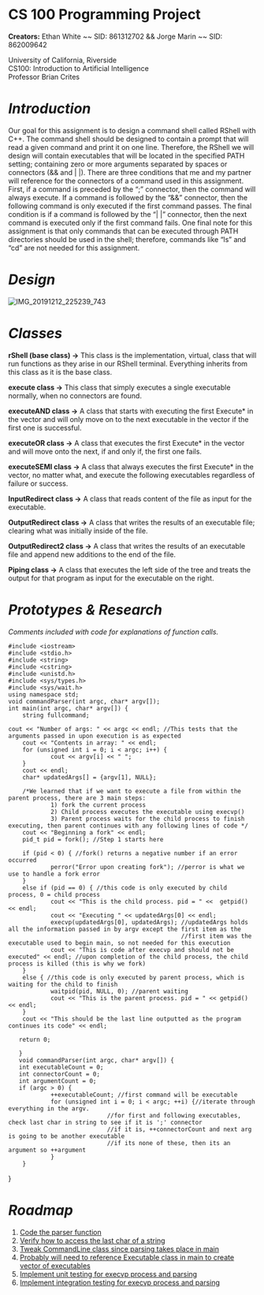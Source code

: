 # CS 100 Programming Project
**Creators:** Ethan White ~~ SID: 861312702 && Jorge Marin ~~ SID: 862009642  

University of California, Riverside  
CS100: Introduction to Artificial Intelligence  
Professor Brian Crites


# *Introduction*
Our goal for this assignment is to design a command shell called RShell with C++. The command shell should be designed to contain a prompt that will read a given command and print it on one line. Therefore, the RShell we will design will contain executables that will be located in the specified PATH setting; containing zero or more arguments separated by spaces or connectors (&& and | |). There are three conditions that me and my partner will reference for the connectors of a command used in this assignment. First, if a command is preceded by the “;” connector, then the command will always execute. If a command is followed by the “&&” connector, then the following command is only executed if the first command passes. The final condition is if a command is followed by the “| |” connector, then the next command is executed only if the first command fails. One final note for this assignment is that only commands that can be executed through PATH directories should be used in the shell; therefore, commands like “ls” and “cd” are not needed for this assignment.

# *Design*
![IMG_20191212_225239_743](https://user-images.githubusercontent.com/56050298/70777791-82041800-1d35-11ea-80fd-d177e609dd32.jpg)

# *Classes* 
**rShell (base class) →**
This class is the implementation, virtual, class that will run functions as they arise in our RShell terminal. Everything inherits from this class as it is the base class.
  
**execute class →**
This class that simply executes a single executable normally, when no connectors are found.
  
**executeAND class →**
A class that starts with executing the first Execute* in the vector and will only move on to the next executable in the vector if the first one is successful. 

**executeOR class →**
A class that executes the first Execute* in the vector and will move onto the next, if and only if, the first one fails.

**executeSEMI class →**
A class that always executes the first Execute* in the vector, no matter what, and execute the following executables regardless of failure or success.

**InputRedirect class →**
A class that reads content of the file as input for the executable.

**OutputRedirect class →**
A class that writes the results of an executable file; clearing what was initially inside of the file.

**OutputRedirect2 class →**
A class that writes the results of an executable file and append new additions to the end of the file.

**Piping class →**
A class that executes the left side of the tree and treats the output for that program as input for the executable on the right.

# *Prototypes & Research*

*Comments included with code for explanations of function calls.*

    #include <iostream>
	#include <stdio.h>
	#include <string>
	#include <cstring>
	#include <unistd.h>
	#include <sys/types.h>
	#include <sys/wait.h>
	using namespace std;
	void commandParser(int argc, char* argv[]);
	int main(int argc, char* argv[]) {
		string fullcommand;
	
	cout << "Number of args: " << argc << endl; //This tests that the arguments passed in upon execution is as expected
        cout << "Contents in array: " << endl;
        for (unsigned int i = 0; i < argc; i++) {
                cout << argv[i] << " ";
        }
        cout << endl;
        char* updatedArgs[] = {argv[1], NULL};

        /*We learned that if we want to execute a file from within the parent process, there are 3 main steps:
                1) fork the current process
                2) Child process executes the executable using execvp()
                3) Parent process waits for the child process to finish executing, then parent continues with any following lines of code */
        cout << "Beginning a fork" << endl;
        pid_t pid = fork(); //Step 1 starts here

        if (pid < 0) { //fork() returns a negative number if an error occurred
                perror("Error upon creating fork"); //perror is what we use to handle a fork error
        }
        else if (pid == 0) { //this code is only executed by child process, 0 = child process
                cout << "This is the child process. pid = " <<  getpid() << endl;
                cout << "Executing " << updatedArgs[0] << endl;
                execvp(updatedArgs[0], updatedArgs); //updatedArgs holds all the information passed in by argv except the first item as the
                                                     //first item was the executable used to begin main, so not needed for this execution
                cout << "This is code after execvp and should not be executed" << endl; //upon completion of the child process, the child process is killed (this is why we fork)
        }
        else { //this code is only executed by parent process, which is waiting for the child to finish
                waitpid(pid, NULL, 0); //parent waiting
                cout << "This is the parent process. pid = " << getpid() << endl;
        }
        cout << "This should be the last line outputted as the program continues its code" << endl;

       return 0;

       }
       void commandParser(int argc, char* argv[]) {
       int executableCount = 0;
       int connectorCount = 0;
       int argumentCount = 0;
       if (argc > 0) {
                ++executableCount; //first command will be executable
                for (unsigned int i = 0; i < argc; ++i) {//iterate through everything in the argv.
                                //for first and following executables, check last char in string to see if it is ';' connector
                                //if it is, ++connectorCount and next arg is going to be another executable
                                //if its none of these, then its an argument so ++argument
                }
        }
}

# *Roadmap* 
1. [Code the parser function](https://github.com/cs100/assignment-rshell/issues/3)                          
2. [Verify how to access the last char of a string](https://github.com/cs100/assignment-rshell/issues/4)      
3. [Tweak CommandLine class since parsing takes place in main](https://github.com/cs100/assignment-rshell/issues/5)                     
4. [Probably will need to reference Executable class in main to create vector of executables](https://github.com/cs100/assignment-rshell/issues/7)                    
5. [Implement unit testing for execvp process and parsing](https://github.com/cs100/assignment-rshell/issues/8)
6. [Implement integration testing for execvp process and parsing](https://github.com/cs100/assignment-rshell/issues/9)                                            


	


